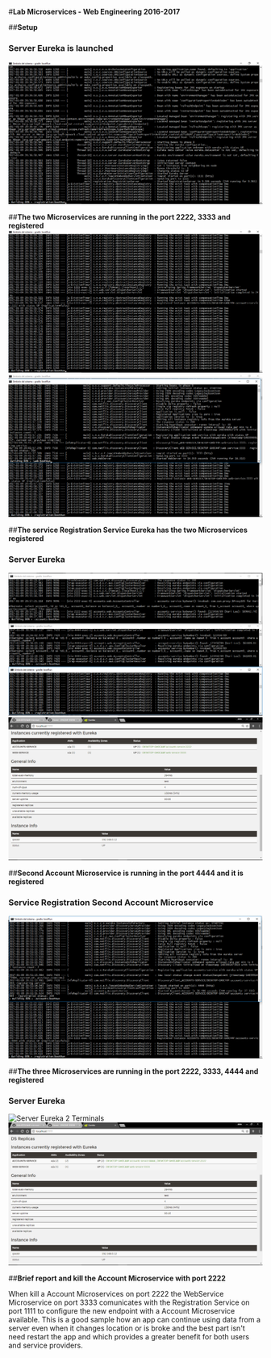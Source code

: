 #**Lab Microservices - Web Engineering 2016-2017**

##**Setup**
### Server Eureka is launched
![Server Eureka Terminal](img/registration.png)


##**The two Microservices are running in the port 2222, 3333 and registered**
![Server Eureka Terminal and Terminal Account Microservice 1 ](img/registration1.png)
![Server Eureka Terminal and Terminal WebService Microservice](img/Registration2.png)

##**The service Registration Service Eureka has the two Microservices registered**
### Server Eureka
![Server Eureka Terminal](img/Terminal2running_and_registered.png)
![Server Eureka Browser](img/2running_and_registered.png)

##**Second Account Microservice is running in the port 4444 and it is registered**
### Service Registration Second Account Microservice
![Server Eureka Account Microservice 2 Terminal](img/Registration3.png)

##**The three Microservices are running in the port 2222, 3333, 4444 and registered**
### Server Eureka
![Server Eureka 2 Terminals ](img/Three_running_and_registered.png)
![Server Eureka 2 Browser](img/3running_and_registered.png)

##**Brief report and kill the Account Microservice with port 2222**

When kill a Account Microservices on port 2222 the WebService Microservice on port 3333 comunicates with the Registration Service on port 1111 to configure the new endpoint with a Account Microservice available. This is a good sample how an app can continue using data from a server even when it changes location or is broke and the best part isn't need restart the app and which provides a greater benefit for both users and service providers.